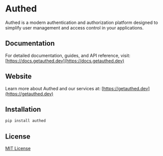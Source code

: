 # Authed

Authed is a modern authentication and authorization platform designed to simplify user management and access control in your applications.

## Documentation

For detailed documentation, guides, and API reference, visit:
[https://docs.getauthed.dev](https://docs.getauthed.dev)

## Website

Learn more about Authed and our services at:
[https://getauthed.dev](https://getauthed.dev)

## Installation

```bash
pip install authed
```

## License

[MIT License](LICENSE)
